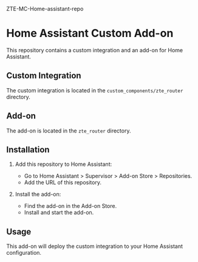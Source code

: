 ZTE-MC-Home-assistant-repo

# Home Assistant Custom Add-on

This repository contains a custom integration and an add-on for Home Assistant.

## Custom Integration

The custom integration is located in the `custom_components/zte_router` directory.

## Add-on

The add-on is located in the `zte_router` directory.

## Installation

1. Add this repository to Home Assistant:
   - Go to Home Assistant > Supervisor > Add-on Store > Repositories.
   - Add the URL of this repository.

2. Install the add-on:
   - Find the add-on in the Add-on Store.
   - Install and start the add-on.

## Usage

This add-on will deploy the custom integration to your Home Assistant configuration.
